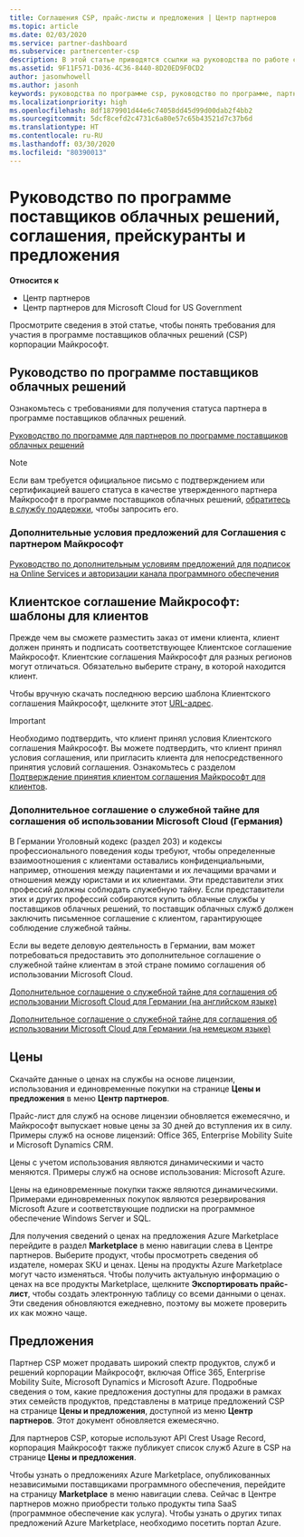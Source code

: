```yaml
---
title: Соглашения CSP, прайс-листы и предложения | Центр партнеров
ms.topic: article
ms.date: 02/03/2020
ms.service: partner-dashboard
ms.subservice: partnercenter-csp
description: В этой статье приводятся ссылки на руководства по работе с программой поставщиков облачных решений, соглашения партнеров, клиентские договоры, прейскуранты и предложения.
ms.assetid: 9F11F571-D036-4C36-8440-8D20ED9F0CD2
author: jasonwhowell
ms.author: jasonh
keywords: руководства по программе csp, руководство по программе, партнерские соглашения, соглашение с клиентом, прейскуранты, предложения
ms.localizationpriority: high
ms.openlocfilehash: 8df1879901d44e6c74058dd45d99d00dab2f4bb2
ms.sourcegitcommit: 5dcf8cefd2c4731c6a80e57c65b43521d7c37b6d
ms.translationtype: HT
ms.contentlocale: ru-RU
ms.lasthandoff: 03/30/2020
ms.locfileid: "80390013"
---
```

# <a name="cloud-solution-provider-program-guide-agreements-price-lists-and-offers"></a>Руководство по программе поставщиков облачных решений, соглашения, прейскуранты и предложения

**Относится к**

-  Центр партнеров
-  Центр партнеров для Microsoft Cloud for US Government


Просмотрите сведения в этой статье, чтобы понять требования для участия в программе поставщиков облачных решений (CSP) корпорации Майкрософт.

## <a name="cloud-solution-provider-program-guide"></a>Руководство по программе поставщиков облачных решений

Ознакомьтесь с требованиями для получения статуса партнера в программе поставщиков облачных решений.

[Руководство по программе для партнеров по программе поставщиков облачных решений](https://go.microsoft.com/fwlink/p/?LinkId=617100)

>[!Note]
>Если вам требуется официальное письмо с подтверждением или сертификацией вашего статуса в качестве утвержденного партнера Майкрософт в программе поставщиков облачных решений, [обратитесь в службу поддержки](https://partner.microsoft.com/pcv/servicerequests/create), чтобы запросить его.

### <a name="additional-offer-terms-to-the-microsoft-partner-agreement"></a>Дополнительные условия предложений для Соглашения с партнером Майкрософт

[Руководство по дополнительным условиям предложений для подписок на Online Services и авторизации канала программного обеспечения](https://query.prod.cms.rt.microsoft.com/cms/api/am/binary/RE3NOo7)

## <a name="microsoft-customer-agreement-customer-templates"></a>Клиентское соглашение Майкрософт: шаблоны для клиентов

Прежде чем вы сможете разместить заказ от имени клиента, клиент должен принять и подписать соответствующее Клиентское соглашение Майкрософт. Клиентские соглашения Майкрософт для разных регионов могут отличаться. Обязательно выберите страну, в которой находится клиент.

Чтобы вручную скачать последнюю версию шаблона Клиентского соглашения Майкрософт, щелкните этот [URL-адрес](https://aka.ms/customeragreement).

>[!IMPORTANT]
>Необходимо подтвердить, что клиент принял условия Клиентского соглашения Майкрософт. Вы можете подтвердить, что клиент принял условия соглашения, или пригласить клиента для непосредственного принятия условий соглашения. Ознакомьтесь с разделом [Подтверждение принятия клиентом соглашения Майкрософт для клиентов](confirm-customer-agreement.md).

### <a name="professional-secrecy-amendment-to-the-microsoft-cloud-agreement-germany"></a>Дополнительное соглашение о служебной тайне для соглашения об использовании Microsoft Cloud (Германия)

В Германии Уголовный кодекс (раздел 203) и кодексы профессионального поведения коды требуют, чтобы определенные взаимоотношения с клиентами оставались конфиденциальными, например, отношения между пациентами и их лечащими врачами и отношения между юристами и их клиентами. Эти представители этих профессий должны соблюдать служебную тайну. Если представители этих и других профессий собираются купить облачные службы у поставщиков облачных решений, то поставщик облачных служб должен заключить письменное соглашение с клиентом, гарантирующее соблюдение служебной тайны.

Если вы ведете деловую деятельность в Германии, вам может потребоваться предоставить это дополнительное соглашение о служебной тайне клиентам в этой стране помимо соглашения об использовании Microsoft Cloud.

[Дополнительное соглашение о служебной тайне для соглашения об использовании Microsoft Cloud для Германии (на английском языке)](https://go.microsoft.com/fwlink/?linkid=2030827&clcid=0x409)

[Дополнительное соглашение о служебной тайне для соглашения об использовании Microsoft Cloud для Германии (на немецком языке)](https://go.microsoft.com/fwlink/?linkid=2030827&clcid=0x407)

## <a name="pricing"></a>Цены

Скачайте данные о ценах на службы на основе лицензии, использования и единовременные покупки на странице **Цены и предложения** в меню **Центр партнеров**.

Прайс-лист для служб на основе лицензии обновляется ежемесячно, и Майкрософт выпускает новые цены за 30 дней до вступления их в силу. Примеры служб на основе лицензий: Office 365, Enterprise Mobility Suite и Microsoft Dynamics CRM. 

Цены с учетом использования являются динамическими и часто меняются. Примеры служб на основе использования: Microsoft Azure.

Цены на единовременные покупки также являются динамическими. Примерами единовременных покупок являются резервирования Microsoft Azure и соответствующие подписки на программное обеспечение Windows Server и SQL.

Для получения сведений о ценах на предложения Azure Marketplace перейдите в раздел **Marketplace** в меню навигации слева в Центре партнеров. Выберите продукт, чтобы просмотреть сведения об издателе, номерах SKU и ценах. Цены на продукты Azure Marketplace могут часто изменяться. Чтобы получить актуальную информацию о ценах на все продукты Marketplace, щелкните **Экспортировать прайс-лист**, чтобы создать электронную таблицу со всеми данными о ценах. Эти сведения обновляются ежедневно, поэтому вы можете проверить их как можно чаще.

## <a name="offers"></a>Предложения

Партнер CSP может продавать широкий спектр продуктов, служб и решений корпорации Майкрософт, включая Office 365, Enterprise Mobility Suite, Microsoft Dynamics и Microsoft Azure. Подробные сведения о том, какие предложения доступны для продажи в рамках этих семейств продуктов, представлены в матрице предложений CSP на странице **Цены и предложения**, доступной из меню **Центр партнеров**. Этот документ обновляется ежемесячно.

Для партнеров CSP, которые используют API Crest Usage Record, корпорация Майкрософт также публикует список служб Azure в CSP на странице **Цены и предложения**.

Чтобы узнать о предложениях Azure Marketplace, опубликованных независимыми поставщиками программного обеспечения, перейдите на страницу **Marketplace** в меню навигации слева. Сейчас в Центре партнеров можно приобрести только продукты типа SaaS (программное обеспечение как услуга). Чтобы узнать о других типах предложений Azure Marketplace, необходимо посетить портал Azure.
